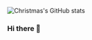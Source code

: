 <a target="_blank"><img align="right" >![Christmas's GitHub stats](https://github-readme-stats.vercel.app/api?username=phantom-rabbit&show_icons=true&theme=tokyonight)</a>

### Hi there 👋

